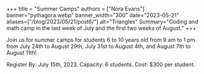 +++
title = "Summer Camps"
authors = ["Nora Evans"]
banner="pythagora.webp"
banner_width="300"
date="2023-05-21"
aliases=["/blog/2023/05/21/post6/"]
alt="Triangles"
Summary="Coding and math camp in the last week of July and the first two weeks of August."
+++

Join us for summer camps for students 6 to 10 years old from 9 am to 1 pm from July 24th to August 29th, July 31st to August 4th, and August 7th to August 11th!

Register By: July 15th, 2023. Capacity: 6 students. Cost: $300 per student.